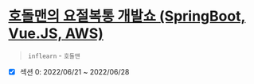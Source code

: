 # [호돌맨의 요절복통 개발쇼 (SpringBoot, Vue.JS, AWS)](https://www.inflearn.com/course/%ED%98%B8%EB%8F%8C%EB%A7%A8-%EC%9A%94%EC%A0%88%EB%B3%B5%ED%86%B5-%EA%B0%9C%EB%B0%9C%EC%87%BC/dashboard)

> `inflearn` - `호돌맨`

- [x] 섹션 0: 2022/06/21 ~ 2022/06/28
